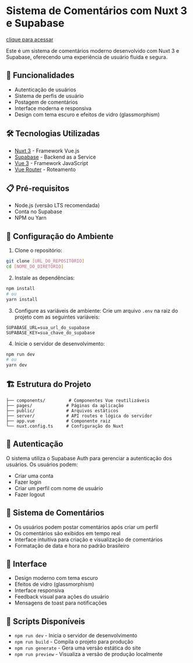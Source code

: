 # Sistema de Comentários com Nuxt 3 e Supabase
[clique para acessar](https://trabalho-pw-henna.vercel.app/) 

Este é um sistema de comentários moderno desenvolvido com Nuxt 3 e Supabase, oferecendo uma experiência de usuário fluida e segura.

## 🚀 Funcionalidades

- Autenticação de usuários
- Sistema de perfis de usuário
- Postagem de comentários
- Interface moderna e responsiva
- Design com tema escuro e efeitos de vidro (glassmorphism)

## 🛠️ Tecnologias Utilizadas

- [Nuxt 3](https://nuxt.com/) - Framework Vue.js
- [Supabase](https://supabase.com/) - Backend as a Service
- [Vue 3](https://vuejs.org/) - Framework JavaScript
- [Vue Router](https://router.vuejs.org/) - Roteamento

## 📋 Pré-requisitos

- Node.js (versão LTS recomendada)
- Conta no Supabase
- NPM ou Yarn

## 🔧 Configuração do Ambiente

1. Clone o repositório:
```bash
git clone [URL_DO_REPOSITÓRIO]
cd [NOME_DO_DIRETÓRIO]
```

2. Instale as dependências:
```bash
npm install
# ou
yarn install
```

3. Configure as variáveis de ambiente:
Crie um arquivo `.env` na raiz do projeto com as seguintes variáveis:
```env
SUPABASE_URL=sua_url_do_supabase
SUPABASE_KEY=sua_chave_do_supabase
```

4. Inicie o servidor de desenvolvimento:
```bash
npm run dev
# ou
yarn dev
```

## 🏗️ Estrutura do Projeto

```
├── components/         # Componentes Vue reutilizáveis
├── pages/             # Páginas da aplicação
├── public/            # Arquivos estáticos
├── server/            # API routes e lógica do servidor
├── app.vue            # Componente raiz
└── nuxt.config.ts     # Configuração do Nuxt
```

## 🔐 Autenticação

O sistema utiliza o Supabase Auth para gerenciar a autenticação dos usuários. Os usuários podem:
- Criar uma conta
- Fazer login
- Criar um perfil com nome de usuário
- Fazer logout

## 💬 Sistema de Comentários

- Os usuários podem postar comentários após criar um perfil
- Os comentários são exibidos em tempo real
- Interface intuitiva para criação e visualização de comentários
- Formatação de data e hora no padrão brasileiro

## 🎨 Interface

- Design moderno com tema escuro
- Efeitos de vidro (glassmorphism)
- Interface responsiva
- Feedback visual para ações do usuário
- Mensagens de toast para notificações

## 📝 Scripts Disponíveis

- `npm run dev` - Inicia o servidor de desenvolvimento
- `npm run build` - Compila o projeto para produção
- `npm run generate` - Gera uma versão estática do site
- `npm run preview` - Visualiza a versão de produção localmente

